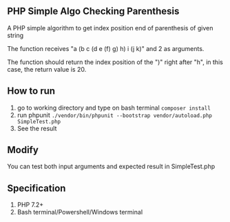## PHP Simple Algo Checking Parenthesis ##

A PHP simple algorithm to get index position end of parenthesis of given string

The function receives "a (b c (d e (f) g) h) i (j k)" and 2 as arguments.

The function should return the index position of the ")" right after "h", in this case, the return
value is 20.


**How to run**
---------------------
1. go to working directory and type on bash terminal `composer install`
2. run phpunit `./vendor/bin/phpunit --bootstrap vendor/autoload.php SimpleTest.php`
3. See the result

**Modify**
---------------
You can test both input arguments and expected result in SimpleTest.php

**Specification**
-----------------------
1. PHP 7.2+
2. Bash terminal/Powershell/Windows terminal


